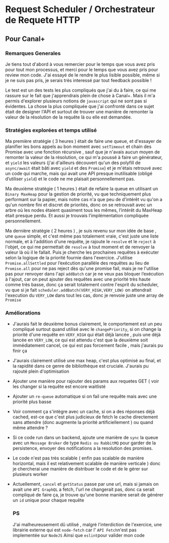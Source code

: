# Request Scheduler / Orchestrateur de Requete HTTP
## Pour Canal+

### Remarques Generales

Je tiens tout d'abord à vous remercier pour le temps que vous avez pris pour tout mon processus, et merci pour le temps que vous avez pris pour review mon code. J'ai essayé de le rendre le plus lisible possible, même si je ne suis pas pris, je serais très interessé par tout feedback possible !


Le test est un des tests les plus compliqués que j'ai du à faire, ce qui me rassure sur le fait que j'apprendrais plein de chose à Canal+. Mais il m'a permis d'explorer plusieurs notions de `javascript` qui ne sont pas si évidentes.
La chose la plus compliquée que j'ai confronté dans ce sujet était de designer l'API et surtout de trouver une manière de remonter la valeur de la résolution de la requête là ou elle est demandée.

### Stratégies explorées et temps utilisé
Ma première stratégie ( 3 heures ) était de faire une queue, et d'essayer de planifier les bons appels au bon moment avec `setTimeout` et chain des Promise avec une fonction récursive , sauf que je n'avais aucun moyen de remonter la valeur de la résolution, ce qui m'a poussé à faire un générateur, et `yield` les valeurs (j'ai d'ailleurs découvert qu'un des polyfill de `async/await` était bâti avec `yield` et des `Promise`) et je m'étais retrouvé avec un code qui marche, mais qui avait une API presque inutilisable (obligé d’utiliser `yield`) et le code ne me plaisait personnellement pas.

Ma deuxième stratégie ( 1 heures ) était de refaire la queue en utilisant un `Binary MaxHeap` pour la gestion de priorité, vu que techniquement plus performant sur la papier, mais notre cas n'a que peu de d’intérêt vu qu'on a qu'un nombre fini et discret de priorités, donc on se retrouvait avec un arbre où les nodes étaient quasiment tous les mêmes, l’intérêt du MaxHeap était presque perdu. Et aussi je trouvais l’implémentation compliquée personnellement.

Ma dernière stratégie ( 2 heures ) , je suis revenu sur mon idée de base , une `queue` simple, et c'est même pas totalement vraie, c'est juste une liste normale, et à l'addition d'une requête, je rajoute le `resolve` et le `reject` à l'objet, ce qui me permettait de `resolve` à tout moment et de renvoyer la valeur là où il le fallait. Puis je cherche les prochaines requêtes à exécuter selon la logique de la priorité fournie dans l'exercice. J'utilise `Promise.allSettled` pour l’exécution parallèle des requêtes au lieu de `Promise.all` pour ne pas reject dès qu'une promise fail, mais je ne l'utilise pas pour renvoyer dans l'api `addBatch` car je ne veux pas bloquer l’exécution à l'ajout, car on peut ajouter des requêtes avec une priorité très haute comme très basse, donc ça serait totalement contre l'esprit du scheduler, vu que si je fait `scheduler.addBatch(VERY_HIGH,VERY_LOW)` on attendrait l'execution du `VERY_LOW` dans tout les cas, donc je renvoie juste une array de `Promise`

### Améliorations
- J'aurais fait le deuxième bonus clairement, le comportement est un peu compliqué surtout quand utilisé avec le `changePriority`, si on change la priorité d'une requête en `VERY_HIGH` qui était déjà lancée , puis une déjà lancée en `VERY_LOW`, ce qui est attendu c'est que la deuxième soit immédiatement cancel, ce qui est pas forcement facile , mais j'aurais pu finir ça
- J'aurais clairement utilisé une max heap, c'est plus optimisé au final, et la rapidité dans ce genre de bibliothèque est cruciale. J'aurais pu rajouté plein d'optimisation
- Ajouter une manière pour rajouter des params aux requetes GET ( voir les changer si la requête est encore waitlisté
- Ajouter un `re-queue` automatique si on fail une requête mais avec une priorité plus basse
- Voir comment ça s'intègre avec un cache, si on a des réponses déjà cached, est-ce que c'est plus judicieux de fetch le cache directement sans attendre (donc augmente la priorité artificiellement ) ou quand même attendre ?
- Si ce code run dans un backend, ajoute une manière de `sync` la queue avec un `Message Broker` de type `Redis ou RabbitMQ` pour garder de la persistence, envoyer des notifications a la resolution des promises.
- Le code n'est pas très scalable ( enfin pas scalable de manière horizontal, mais il est relativement scalable de manière verticale ) donc je chercherai une manière de distribuer le code et de le gérer sur plusieurs worker
- Actuellement, `cancel` et `getStatus` passe par une url, mais si jamais on avait une `API GraphQL` a fetch, l'url ne changerait pas, donc ca serait compliqué de faire ça, je trouve qu'une bonne manière serait de générer un `id` unique pour chaque requête


  ### PS
  J'ai malheureusement dû utilisé , malgré l'interdiction de l'exercice, une librairie externe qui est `node-fetch` car l' `API Fetch`n'est pas implementée sur `NodeJS`
  Ainsi que `eslint`pour valider mon code


